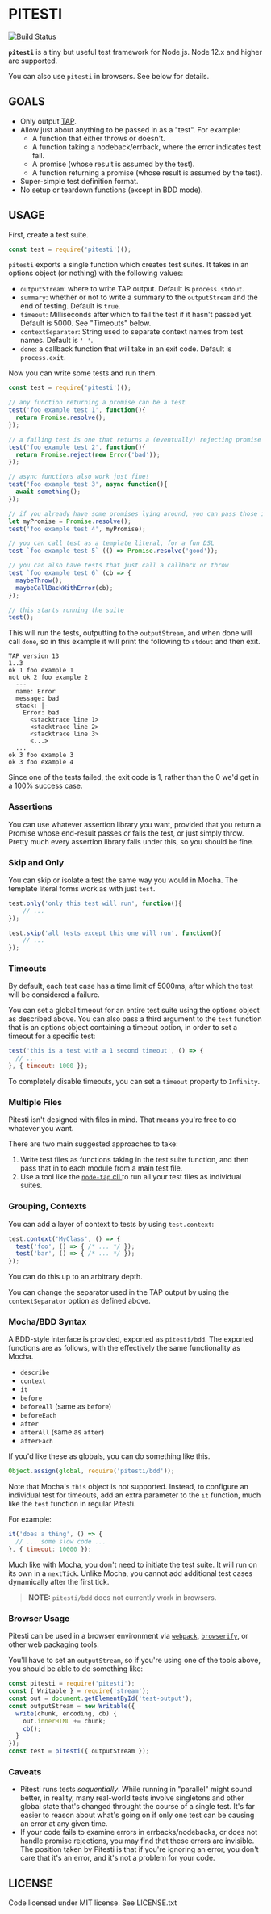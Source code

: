 # PITESTI

[![Build Status](https://github.com/bengl/pitesti/actions/workflows/ci.yml/badge.svg)](https://github.com/bengl/pitesti/actions/workflows/ci.yml)

**`pitesti`** is a tiny but useful test framework for Node.js. Node 12.x and
higher are supported.

You can also use `pitesti` in browsers. See below for details.

## GOALS

* Only output [TAP](https://testanything.org/).
* Allow just about anything to be passed in as a "test". For example:
   * A function that either throws or doesn't.
   * A function taking a nodeback/errback, where the error indicates test fail.
   * A promise (whose result is assumed by the test).
   * A function returning a promise (whose result is assumed by the test).
* Super-simple test definition format.
* No setup or teardown functions (except in BDD mode).

## USAGE

First, create a test suite.

```js
const test = require('pitesti')();
```

`pitesti` exports a single function which creates test suites. It takes in an
options object (or nothing) with the following values:

* `outputStream`: where to write TAP output. Default is `process.stdout`.
* `summary`: whether or not to write a summary to the `outputStream` and the end
of testing. Default is `true`.
* `timeout`: Milliseconds after which to fail the test if it hasn't passed yet.
Default is 5000. See "Timeouts" below.
* `contextSeparator`: String used to separate context names from test names.
  Default is `' '`.
* `done`: a callback function that will take in an exit code. Default is
`process.exit`.

Now you can write some tests and run them.

```js
const test = require('pitesti')();

// any function returning a promise can be a test
test('foo example test 1', function(){
  return Promise.resolve();
});

// a failing test is one that returns a (eventually) rejecting promise
test('foo example test 2', function(){
  return Promise.reject(new Error('bad'));
});

// async functions also work just fine!
test('foo example test 3', async function(){
  await something();
});

// if you already have some promises lying around, you can pass those in
let myPromise = Promise.resolve();
test('foo example test 4', myPromise);

// you can call test as a template literal, for a fun DSL
test `foo example test 5` (() => Promise.resolve('good'));

// you can also have tests that just call a callback or throw
test `foo example test 6` (cb => {
  maybeThrow();
  maybeCallBackWithError(cb);
});

// this starts running the suite
test();
```

This will run the tests, outputting to the `outputStream`, and when done will
call `done`, so in this example it will print the following to `stdout` and then
exit.

```
TAP version 13
1..3
ok 1 foo example 1
not ok 2 foo example 2
  ---
  name: Error
  message: bad
  stack: |-
    Error: bad
      <stacktrace line 1>
      <stacktrace line 2>
      <stacktrace line 3>
      <...>
  ...
ok 3 foo example 3
ok 3 foo example 4
```

Since one of the tests failed, the exit code is 1, rather than the 0 we'd get in
a 100% success case.

### Assertions

You can use whatever assertion library you want, provided that you return a
Promise whose end-result passes or fails the test, or just simply throw. Pretty
much every assertion library falls under this, so you should be fine.

### Skip and Only

You can skip or isolate a test the same way you would in Mocha. The template
literal forms work as with just `test`.

```js
test.only('only this test will run', function(){
    // ...
});
```

```js
test.skip('all tests except this one will run', function(){
    // ...
});
```

### Timeouts

By default, each test case has a time limit of 5000ms, after which the test will
be considered a failure.

You can set a global timeout for an entire test suite using the options object
as described above. You can also pass a third argument to the `test` function
that is an options object containing a timeout option, in order to set a timeout
for a specific test:

```js
test('this is a test with a 1 second timeout', () => {
  // ...
}, { timeout: 1000 });
```

To completely disable timeouts, you can set a `timeout` property to `Infinity`.

### Multiple Files

Pitesti isn't designed with files in mind. That means you're free to do whatever
you want.

There are two main suggested approaches to take:

1. Write test files as functions taking in the test suite function, and then
   pass that in to each module from a main test file.
2. Use a tool like the [`node-tap` cli ](http://www.node-tap.org/cli/) to run
   all your test files as individual suites.

### Grouping, Contexts

You can add a layer of context to tests by using `test.context`:

```js
test.context('MyClass', () => {
  test('foo', () => { /* ... */ });
  test('bar', () => { /* ... */ });
});
```

You can do this up to an arbitrary depth.

You can change the separator used in the TAP output by using the
`contextSeparator` option as defined above.


### Mocha/BDD Syntax

A BDD-style interface is provided, exported as `pitesti/bdd`. The exported
functions are as follows, with the effectively the same functionality as
Mocha.

* `describe`
* `context`
* `it`
* `before`
* `beforeAll` (same as `before`)
* `beforeEach`
* `after`
* `afterAll` (same as `after`)
* `afterEach`

If you'd like these as globals, you can do something like this.

```js
Object.assign(global, require('pitesti/bdd'));
```

Note that Mocha's `this` object is not supported. Instead, to configure an
individual test for timeouts, add an extra parameter to the `it` function, much
like the `test` function in regular Pitesti.

For example:

```js
it('does a thing', () => {
  // ... some slow code ...
}, { timeout: 10000 });
```

Much like with Mocha, you don't need to initiate the test suite. It will run
on its own in a `nextTick`. Unlike Mocha, you cannot add additional test cases
dynamically after the first tick.

> **NOTE:** `pitesti/bdd` does not currently work in browsers.

### Browser Usage

Pitesti can be used in a browser environment via
[`webpack`](https://webpack.js.org/), [`browserify`](http://browserify.org/), or
other web packaging tools.

You'll have to set an `outputStream`, so if you're using one of the tools above,
you should be able to do something like:

```js
const pitesti = require('pitesti');
const { Writable } = require('stream');
const out = document.getElementById('test-output');
const outputStream = new Writable({
  write(chunk, encoding, cb) {
    out.innerHTML += chunk;
    cb();
  }
});
const test = pitesti({ outputStream });
```

### Caveats

* Pitesti runs tests _sequentially_. While running in "parallel" might sound
better, in reality, many real-world tests involve singletons and other global
state that's changed throught the course of a single test. It's far easier to
reason about what's going on if only one test can be causing an error at any
given time.
* If your code fails to examine errors in errbacks/nodebacks, or does not handle
promise rejections, you may find that these errors are invisible. The position
taken by Pitesti is that if you're ignoring an error, you don't care that it's
an error, and it's not a problem for your code.

## LICENSE

Code licensed under MIT license. See LICENSE.txt
